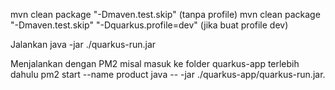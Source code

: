 mvn clean package "-Dmaven.test.skip" (tanpa profile)
mvn clean package "-Dmaven.test.skip" "-Dquarkus.profile=dev" (jika buat profile dev)


Jalankan java -jar ./quarkus-run.jar 


Menjalankan dengan PM2 
misal masuk ke folder quarkus-app terlebih dahulu
pm2 start --name product java -- -jar ./quarkus-app/quarkus-run.jar.
